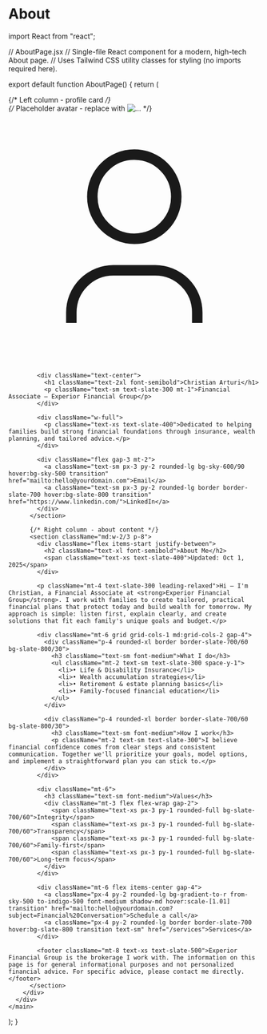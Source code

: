 # About
import React from "react";

// AboutPage.jsx
// Single-file React component for a modern, high-tech About page.
// Uses Tailwind CSS utility classes for styling (no imports required here).

export default function AboutPage() {
  return (
    <main className="min-h-screen bg-gradient-to-b from-slate-900 via-slate-800 to-black text-slate-100 flex items-center justify-center p-6">
      <div className="max-w-4xl w-full bg-slate-900/60 backdrop-blur-md border border-slate-700 rounded-2xl shadow-2xl overflow-hidden">
        <div className="md:flex">
          {/* Left column - profile card */}
          <section className="md:w-1/3 p-8 flex flex-col items-center gap-6 bg-gradient-to-b from-slate-800/30 to-transparent">
            <div className="w-36 h-36 rounded-full ring-2 ring-sky-500/60 overflow-hidden flex items-center justify-center bg-gradient-to-tr from-slate-700 to-slate-600">
              {/* Placeholder avatar - replace with <img src="/path.jpg" alt="..." /> */}
              <svg xmlns="http://www.w3.org/2000/svg" className="w-20 h-20 opacity-80" viewBox="0 0 24 24" fill="none" stroke="currentColor">
                <path strokeLinecap="round" strokeLinejoin="round" strokeWidth="1.5" d="M12 12c2.21 0 4-1.79 4-4s-1.79-4-4-4-4 1.79-4 4 1.79 4 4 4zM6 20v-1a4 4 0 014-4h4a4 4 0 014 4v1" />
              </svg>
            </div>

            <div className="text-center">
              <h1 className="text-2xl font-semibold">Christian Arturi</h1>
              <p className="text-sm text-slate-300 mt-1">Financial Associate — Experior Financial Group</p>
            </div>

            <div className="w-full">
              <p className="text-xs text-slate-400">Dedicated to helping families build strong financial foundations through insurance, wealth planning, and tailored advice.</p>
            </div>

            <div className="flex gap-3 mt-2">
              <a className="text-sm px-3 py-2 rounded-lg bg-sky-600/90 hover:bg-sky-500 transition" href="mailto:hello@yourdomain.com">Email</a>
              <a className="text-sm px-3 py-2 rounded-lg border border-slate-700 hover:bg-slate-800 transition" href="https://www.linkedin.com/">LinkedIn</a>
            </div>
          </section>

          {/* Right column - about content */}
          <section className="md:w-2/3 p-8">
            <div className="flex items-start justify-between">
              <h2 className="text-xl font-semibold">About Me</h2>
              <span className="text-xs text-slate-400">Updated: Oct 1, 2025</span>
            </div>

            <p className="mt-4 text-slate-300 leading-relaxed">Hi — I'm Christian, a Financial Associate at <strong>Experior Financial Group</strong>. I work with families to create tailored, practical financial plans that protect today and build wealth for tomorrow. My approach is simple: listen first, explain clearly, and create solutions that fit each family's unique goals and budget.</p>

            <div className="mt-6 grid grid-cols-1 md:grid-cols-2 gap-4">
              <div className="p-4 rounded-xl border border-slate-700/60 bg-slate-800/30">
                <h3 className="text-sm font-medium">What I do</h3>
                <ul className="mt-2 text-sm text-slate-300 space-y-1">
                  <li>• Life & Disability Insurance</li>
                  <li>• Wealth accumulation strategies</li>
                  <li>• Retirement & estate planning basics</li>
                  <li>• Family-focused financial education</li>
                </ul>
              </div>

              <div className="p-4 rounded-xl border border-slate-700/60 bg-slate-800/30">
                <h3 className="text-sm font-medium">How I work</h3>
                <p className="mt-2 text-sm text-slate-300">I believe financial confidence comes from clear steps and consistent communication. Together we'll prioritize your goals, model options, and implement a straightforward plan you can stick to.</p>
              </div>
            </div>

            <div className="mt-6">
              <h3 className="text-sm font-medium">Values</h3>
              <div className="mt-3 flex flex-wrap gap-2">
                <span className="text-xs px-3 py-1 rounded-full bg-slate-700/60">Integrity</span>
                <span className="text-xs px-3 py-1 rounded-full bg-slate-700/60">Transparency</span>
                <span className="text-xs px-3 py-1 rounded-full bg-slate-700/60">Family-first</span>
                <span className="text-xs px-3 py-1 rounded-full bg-slate-700/60">Long-term focus</span>
              </div>
            </div>

            <div className="mt-6 flex items-center gap-4">
              <a className="px-4 py-2 rounded-lg bg-gradient-to-r from-sky-500 to-indigo-500 font-medium shadow-md hover:scale-[1.01] transition" href="mailto:hello@yourdomain.com?subject=Financial%20Conversation">Schedule a call</a>
              <a className="px-4 py-2 rounded-lg border border-slate-700 hover:bg-slate-800 transition text-sm" href="/services">Services</a>
            </div>

            <footer className="mt-8 text-xs text-slate-500">Experior Financial Group is the brokerage I work with. The information on this page is for general informational purposes and not personalized financial advice. For specific advice, please contact me directly.</footer>
          </section>
        </div>
      </div>
    </main>
  );
}

